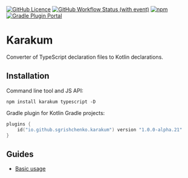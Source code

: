 [![GitHub Licence](https://img.shields.io/github/license/karakum-team/karakum)](https://github.com/karakum-team/karakum/blob/master/LICENSE)
[![GitHub Workflow Status (with event)](https://img.shields.io/github/actions/workflow/status/karakum-team/karakum/ci.yml)](https://github.com/karakum-team/karakum/actions/workflows/ci.yml)
[![npm](https://img.shields.io/npm/v/karakum)](https://www.npmjs.com/package/karakum)
[![Gradle Plugin Portal](https://img.shields.io/gradle-plugin-portal/v/io.github.sgrishchenko.karakum)](https://plugins.gradle.org/plugin/io.github.sgrishchenko.karakum)


# Karakum

Converter of TypeScript declaration files to Kotlin declarations.

## Installation

Command line tool and JS API:

```shell
npm install karakum typescript -D
```

Gradle plugin for Kotlin Gradle projects:

```kotlin
plugins {
    id("io.github.sgrishchenko.karakum") version "1.0.0-alpha.21"
}
```

## Guides

* [Basic usage](https://github.com/karakum-team/karakum/blob/master/docs/guides/Basic_usage.md)
